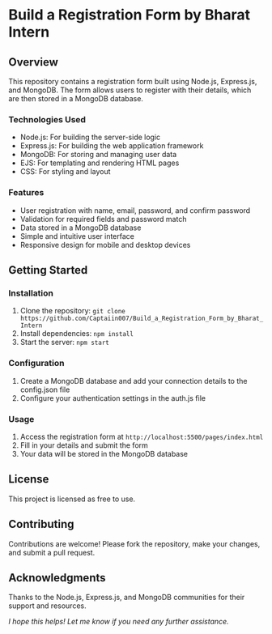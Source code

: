 
# Build a Registration Form by Bharat Intern

## Overview

This repository contains a registration form built using Node.js, Express.js, and MongoDB. The form allows users to register with their details, which are then stored in a MongoDB database.

### Technologies Used

- Node.js: For building the server-side logic
- Express.js: For building the web application framework
- MongoDB: For storing and managing user data
- EJS: For templating and rendering HTML pages
- CSS: For styling and layout

### Features

- User registration with name, email, password, and confirm password
- Validation for required fields and password match
- Data stored in a MongoDB database
- Simple and intuitive user interface
- Responsive design for mobile and desktop devices

## Getting Started

### Installation

1. Clone the repository: `git clone https://github.com/Captaiin007/Build_a_Registration_Form_by_Bharat_Intern`
2. Install dependencies: `npm install`
3. Start the server: `npm start`

### Configuration

1. Create a MongoDB database and add your connection details to the config.json file
2. Configure your authentication settings in the auth.js file

### Usage

1. Access the registration form at `http://localhost:5500/pages/index.html`
2. Fill in your details and submit the form
3. Your data will be stored in the MongoDB database

## License

This project is licensed as free to use.

## Contributing

Contributions are welcome! Please fork the repository, make your changes, and submit a pull request.

## Acknowledgments

Thanks to the Node.js, Express.js, and MongoDB communities for their support and resources.

*I hope this helps! Let me know if you need any further assistance.*
